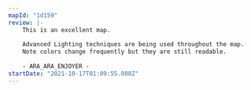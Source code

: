 ```yaml
---
mapId: "1d159"
review: |-
    This is an excellent map. 
    
    Advanced Lighting techniques are being used throughout the map.
    Note colors change frequently but they are still readable. 
    
    - ARA_ARA_ENJOYER -
startDate: "2021-10-17T01:09:55.000Z"
---
```

